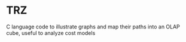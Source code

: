 TRZ
===

C language code to illustrate graphs and map their paths into an OLAP cube, useful to analyze cost models
